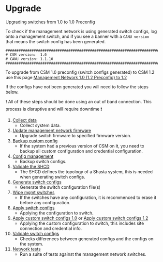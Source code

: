 # Upgrade

Upgrading switches from 1.0 to 1.0 Preconfig

To check if the management network is using generated switch configs, log onto a management switch, and if you see a banner with a `CANU version` that means the switch config has been generated.
```
###############################################################################
# CSM version:  1.0
# CANU version: 1.1.10
###############################################################################
```
To upgrade from CSM 1.0 preconfig (switch configs generated) to CSM 1.2 use this page [Management Network 1.0 (1.2 Preconfig) to 1.2](1.0_to_1.2_upgrade.md)

If the configs have not been generated you will need to follow the steps below.

:exclamation: All of these steps should be done using an out of band connection. This process is disruptive and will require downtime :exclamation: 

1. [Collect data](collect_data.md)
    - Collect system data.
1. [Update management network firmware](update_management_network_firmware.md)
    - Upgrade switch firmware to specified firmware version.
1. [Backup custom config](backup_custom_config.md)
    - If the system had a previous version of CSM on it, you need to backup all custom configuration and credential configuration.
1. [Config management](config_management.md)
    - Backup switch configs.
1. [Validate the SHCD](validate_shcd.md)
    - The SHCD defines the topology of a Shasta system, this is needed when generating switch configs.
1. [Generate switch configs](generate_switch_configs.md)
    - Generate the switch configuration file(s)
1. [Wipe mgmt switches](wipe_mgmt_switches.md)
    - If the switches have any configuration, it is recommenced to erase it before any configuration.
1. [Apply switch configs](apply_switch_configs.md)  
    - Applying the configuration to switch.
1. [Apply custom switch configs 1.0](apply_custom_config_1.0.md) or [Apply custom switch configs 1.2](apply_custom_config_1.2.md)  
    - Applying the custom configuration to switch, this includes site connection and credential info.
1. [Validate switch configs](validate_switch_configs.md) 
    - Checks differences between generated configs and the configs on the system.
1. [Network tests](network_tests.md)
    - Run a suite of tests against the management network switches.